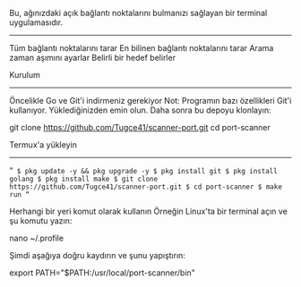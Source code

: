 Bu, ağınızdaki açık bağlantı noktalarını bulmanızı sağlayan bir terminal uygulamasıdır.

*****************************************************************************************

Tüm bağlantı noktalarını tarar
En bilinen bağlantı noktalarını tarar
Arama zaman aşımını ayarlar
Belirli bir hedef belirler



Kurulum
**************************************************************************
Öncelikle Go ve Git'i indirmeniz gerekiyor
Not: Programın bazı özellikleri Git'i kullanıyor. Yüklediğinizden emin olun.
Daha sonra bu depoyu klonlayın:

git clone https://github.com/Tugce41/scanner-port.git
cd port-scanner



Termux'a yükleyin
***************************************************************
“`
$ pkg update -y && pkg upgrade -y
$ pkg install git
$ pkg install golang
$ pkg install make
$ git clone https://github.com/Tugce41/scanner-port.git
$ cd port-scanner
$ make run
“`




Herhangi bir yeri komut olarak kullanın
Örneğin Linux'ta bir terminal açın ve şu komutu yazın:

nano ~/.profile

Şimdi aşağıya doğru kaydırın ve şunu yapıştırın:

export PATH="$PATH:/usr/local/port-scanner/bin"

